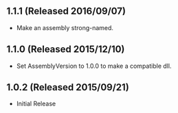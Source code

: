 ## 1.1.1 (Released 2016/09/07)

* Make an assembly strong-named.

## 1.1.0 (Released 2015/12/10)

* Set AssemblyVersion to 1.0.0 to make a compatible dll.

## 1.0.2 (Released 2015/09/21)

* Initial Release
